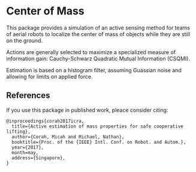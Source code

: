 # Center of Mass

This package provides a simulation of an active sensing method for teams of
aerial robots to localize the center of mass of objects while they are still on
the ground.

Actions are generally selected to maximize a specialized measure of information
gain:
Cauchy-Schwarz Quadratic Mutual Information (CSQMI).

Estimation is based on a histogram filter, assuming Guassian noise and allowing
for limits on applied force.

## References

If you use this package in published work, pleace consider citing:
```
@inproceedings{corah2017icra,
  title={Active estimation of mass properties for safe cooperative lifting},
  author={Corah, Micah and Michael, Nathan},
  booktitle={Proc. of the {IEEE} Intl. Conf. on Robot. and Autom.},
  year={2017},
  month=may,
  address={Singapore},
}
```
